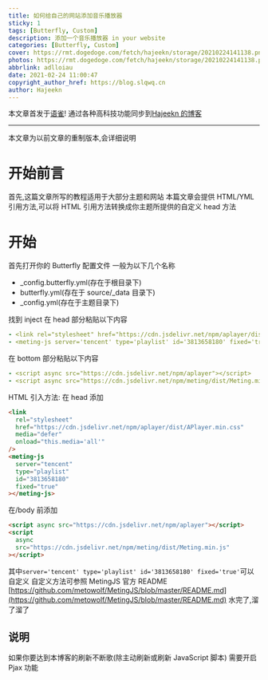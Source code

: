 ```yaml
---
title: 如何给自己的网站添加音乐播放器
sticky: 1
tags: [Butterfly, Custom]
description: 添加一个音乐播放器 in your website
categories: [Butterfly, Custom]
cover: https://rmt.dogedoge.com/fetch/hajeekn/storage/20210224141138.png
photos: https://rmt.dogedoge.com/fetch/hajeekn/storage/20210224141138.png
abbrlink: adlloiau
date: 2021-02-24 11:00:47
copyright_author_href: https://blog.slqwq.cn
author: Hajeekn
---
```


本文章首发于[语雀](https://www.yuque.com/ladjeek/ygg4q6)!
通过各种高科技功能同步到[Hajeekn 的博客](https://blog.slqwq.cn)

---

本文章为以前文章的重制版本,会详细说明

# 开始前言

首先,这篇文章所写的教程适用于大部分主题和网站
本篇文章会提供 HTML/YML 引用方法,可以将 HTML 引用方法转换成你主题所提供的自定义 head 方法

# 开始

首先打开你的 Butterfly 配置文件
一般为以下几个名称

- \_config.butterfly.yml(存在于根目录下)
- butterfly.yml(存在于 source/\_data 目录下)
- \_config.yml(存在于主题目录下)

找到 inject
在 head 部分粘贴以下内容

```yaml
- <link rel="stylesheet" href="https://cdn.jsdelivr.net/npm/aplayer/dist/APlayer.min.css"  media="defer" onload="this.media='all'">
- <meting-js server='tencent' type='playlist' id='3813658180' fixed='true'></meting-js>
```

在 bottom 部分粘贴以下内容

```yaml
- <script async src="https://cdn.jsdelivr.net/npm/aplayer"></script>
- <script async src="https://cdn.jsdelivr.net/npm/meting/dist/Meting.min.js"></script>
```

HTML 引入方法:
在 head 添加

```html
<link
  rel="stylesheet"
  href="https://cdn.jsdelivr.net/npm/aplayer/dist/APlayer.min.css"
  media="defer"
  onload="this.media='all'"
/>
<meting-js
  server="tencent"
  type="playlist"
  id="3813658180"
  fixed="true"
></meting-js>
```

在/body 前添加

```html
<script async src="https://cdn.jsdelivr.net/npm/aplayer"></script>
<script
  async
  src="https://cdn.jsdelivr.net/npm/meting/dist/Meting.min.js"
></script>
```

其中`server='tencent' type='playlist' id='3813658180' fixed='true'`可以自定义
自定义方法可参照 MetingJS 官方 README
[https://github.com/metowolf/MetingJS/blob/master/README.md](https://github.com/metowolf/MetingJS/blob/master/README.md)
水完了,溜了溜了

## 说明

如果你要达到本博客的刷新不断歌(除主动刷新或刷新 JavaScript 脚本)
需要开启 Pjax 功能
